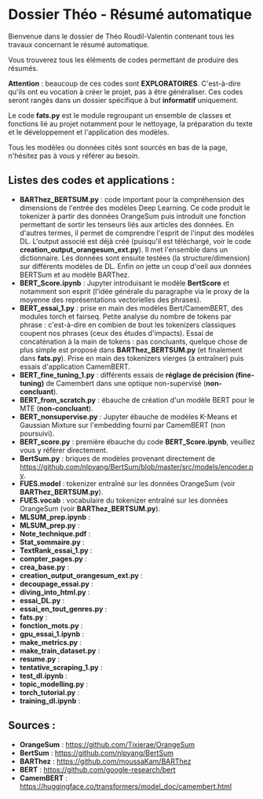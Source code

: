 # Dossier Théo - Résumé automatique

Bienvenue dans le dossier de Théo Roudil-Valentin contenant tous les travaux concernant le résumé automatique.

Vous trouverez tous les éléments de codes permettant de produire des résumés.

**Attention** : beaucoup de ces codes sont **EXPLORATOIRES**. C'est-à-dire qu'ils ont eu vocation à créer le projet, pas à être généraliser. Ces codes seront rangés dans un dossier spécifique à but **informatif** uniquement. 

Le code __fats.py__ est le module regroupant un ensemble de classes et fonctions lié au projet notamment pour le nettoyage, la préparation du texte et le développement et l'application des modèles.

Tous les modèles ou données cités sont sourcés en bas de la page, n'hésitez pas à vous y référer au besoin.

## Listes des codes et applications :

* __BARThez_BERTSUM.py__ : code important pour la compréhension des dimensions de l'entrée des modèles Deep Learning. Ce code produit le tokenizer à partir des données OrangeSum puis introduit une fonction permettant de sortir les tenseurs liés aux articles des données. En d'autres termes, il permet de comprendre l'esprit de l'input des modèles DL. L'output associé est déjà créé (puisqu'il est téléchargé, voir le code __creation_output_orangesum_ext.py__). Il met l'ensemble dans un dictionnaire. Les données sont ensuite testées (la structure/dimension) sur différents modèles de DL. Enfin on jette un coup d'oeil aux données BERTSum et au modèle BARThez.
* __BERT_Score.ipynb__ : Jupyter introduisant le modèle **BertScore** et notamment son esprit (l'idée générale du paragraphe via le proxy de la moyenne des représentations vectorielles des phrases).
* __BERT_essai_1.py__ : prise en main des modèles Bert/CamemBERT, des modules torch et fairseq. Petite analyse du nombre de tokens par phrase : c'est-à-dire en combien de bout les tokenizers classiques coupent nos phrases (ceux des études d'impacts). Essai de concaténation à la main de tokens : pas concluants, quelque chose de plus simple est proposé dans __BARThez_BERTSUM.py__ (et finalement dans __fats.py__). Prise en main des tokenizers vierges (à entraîner) puis essais d'application CamemBERT.
* __BERT_fine_tuning_1.py__ : différents essais de __réglage de précision (fine-tuning)__ de Camembert dans une optique non-supervisé (**non-concluant**).
* __BERT_from_scratch.py__ : ébauche de création d'un modèle BERT pour le MTE (**non-concluant**).
* __BERT_nonsupervise.py__ : Jupyter ébauche de modèles K-Means et Gaussian Mixture sur l'embedding fourni par CamemBERT (non poursuivi).
* __BERT_score.py__ : première ébauche du code __BERT_Score.ipynb__, veuillez vous y référer directement.
* __BertSum.py__ : briques de modèles provenant directement de https://github.com/nlpyang/BertSum/blob/master/src/models/encoder.py.
* __FUES.model__ : tokenizer entraîné sur les données OrangeSum (voir __BARThez_BERTSUM.py__).
* __FUES.vocab__ : vocabulaire du tokenizer entraîné sur les données OrangeSum (voir __BARThez_BERTSUM.py__).
* __MLSUM_prep.ipynb__ :
* __MLSUM_prep.py__ :
* __Note_technique.pdf__ :
* __Stat_sommaire.py__ :
* __TextRank_essai_1.py__ :
* __compter_pages.py__ :
* __crea_base.py__ :
* __creation_output_orangesum_ext.py__ :
* __decoupage_essai.py__ :
* __diving_into_html.py__ :
* __essai_DL.py__ :
* __essai_en_tout_genres.py__ :
* __fats.py__ :
* __fonction_mots.py__ :
* __gpu_essai_1.ipynb__ :
* __make_metrics.py__ :
* __make_train_dataset.py__ :
* __resume.py__ :
* __tentative_scraping_1.py__ :
* __test_dl.ipynb__ :
* __topic_modelling.py__ :
* __torch_tutorial.py__ :
* __training_dl.ipynb__ :


## Sources :
* **OrangeSum** : https://github.com/Tixierae/OrangeSum
* **BertSum** : https://github.com/nlpyang/BertSum
* **BARThez** : https://github.com/moussaKam/BARThez
* **BERT** : https://github.com/google-research/bert
* **CamemBERT** : https://huggingface.co/transformers/model_doc/camembert.html
